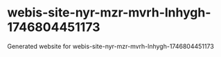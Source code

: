 # webis-site-nyr-mzr-mvrh-lnhygh-1746804451173
Generated website for webis-site-nyr-mzr-mvrh-lnhygh-1746804451173
